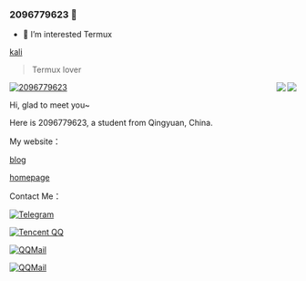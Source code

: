 ### 2096779623 👋


- 👀 I’m interested Termux

[kali](https://img.shields.io/badge/Kali_Linux-557C94?style=for-the-badge&logo=kali-linux&logoColor=white)
  
  
> Termux lover


<a href="#">
  <img align="right" src="https://github-readme-stats.vercel.app/api?username=2096779623&show_icons=true&hide_border=false&count_private=true&include_all_commits=true&theme=dracula">
</a>


<a href="#">
  <img align="right" src="https://github-readme-stats.vercel.app/api/top-langs/?username=2096779623&layout=compact">
</a>


[![2096779623](https://github-profile-trophy.vercel.app/?username=2096779623&theme=onedark)](https://github.com/2096779623)


Hi, glad to meet you~


Here is 2096779623, a student from Qingyuan, China.

My website：


[blog](https://blog.utermux.eu.org?utm_source=github)

[homepage](https://utermux.eu.org)


Contact Me：



[![Telegram](https://img.shields.io/badge/Telegram-@utermux_blog-00BFFF?logo=telegram&logoColor=white&style=for-the-badge)](https://t.me/utermux_blog)


[![Tencent QQ](https://img.shields.io/badge/QQ-2096779623-00BFFF?logo=QQ&logoColor=white&style=for-the-badge)](https://wpa.qq.com/msgrd?v=3&uin=2096779623&site=qq&menu=yes)




[![QQMail](https://img.shields.io/badge/-2096779623@qq.com-911318?logo=Mail.RU&logoColor=white&style=for-the-badge)](mailto:2096779623@qq.com)



[![QQMail](https://img.shields.io/badge/-admin@test686.cf-911318?logo=Mail.RU&logoColor=white&style=for-the-badge)](mailto:admin@test686.cf)




